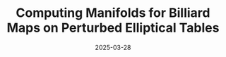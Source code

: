 ---
title: "Computing Manifolds for Billiard Maps on Perturbed Elliptical Tables"
collection: talks
type: "Colloquium" 
permalink: /talks/2025talk3
venue: "Howard University "
date: "2025-03-28"
location: "Washington, DC"
---